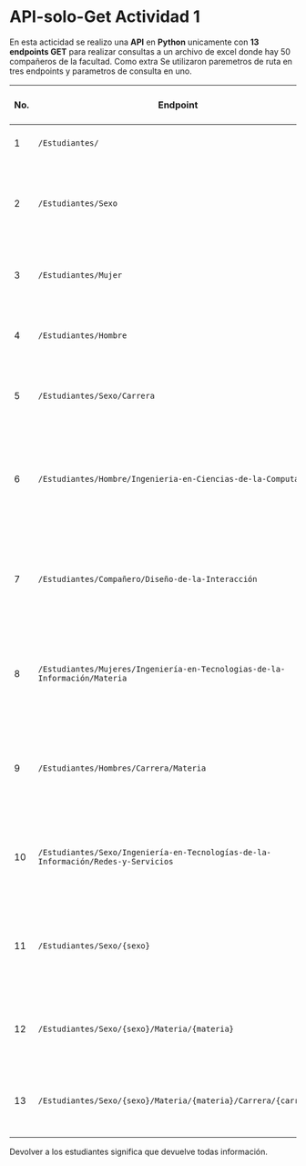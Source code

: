 # API-solo-Get Actividad 1

En esta acticidad se realizo una **API** en **Python** unicamente con **13 endpoints GET** para realizar consultas a un archivo de excel donde hay 50 compañeros de la facultad. Como extra Se utilizaron paremetros de ruta en tres endpoints y parametros de consulta en uno.

| No. | Endpoint                                                                          | Nivel | Parámetros de consulta | Parámetros de ruta           | Código de éxito | Código de error  | Descripción                                                                   |
| --- | --------------------------------------------------------------------------------- | ----- | ---------------------- | ---------------------------- | --------------- | ---------------- | ----------------------------------------------------------------------------- |
| 1   | `/Estudiantes/`                                                                   | 1     | —                      | —                            | 200             | —                | Devuelve a todos los estudiantes.                                               |
| 2   | `/Estudiantes/Sexo`                                                               | 2     | `count` (bool)         | —                            | 200             | —                | Devuelve los valores únicos o el conteo de registros de la columna `Sexo`.    |
| 3   | `/Estudiantes/Mujer`                                                              | 2     | —                      | —                            | 200             | —                | Devuelve a los estudiantes cuyo sexo es Mujer.                                      |
| 4   | `/Estudiantes/Hombre`                                                             | 2     | —                      | —                            | 200             | —                | Devuelve a los estudiantes cuyo sexo es Hombre.                                     |
| 5   | `/Estudiantes/Sexo/Carrera`                                                       | 3     | —                      | —                            | 200             | —                | Devuelve la cantidad de estudiantes por `Sexo` y `Carrera`.                      |
| 6   | `/Estudiantes/Hombre/Ingenieria-en-Ciencias-de-la-Computacion`                    | 3     | —                      | —                            | 200             | —                | Devuelve a los estudiantes Hombres en la carrera Ingeniería en Ciencias de la Computación.               |
| 7   | `/Estudiantes/Compañero/Diseño-de-la-Interacción`                                 | 3     | —                      | —                            | 200             | —                | Devuelve a los estudiantes con los que tome la materia "Diseño de la Interacción".        |
| 8   | `/Estudiantes/Mujeres/Ingeniería-en-Tecnologias-de-la-Información/Materia`        | 4     | —                      | —                            | 200             | —                | Devuelve una lista Materias cursadas por mujeres de Ingeniería en Tecnologías de la Información. |
| 9   | `/Estudiantes/Hombres/Carrera/Materia`                                            | 4     | —                      | —                            | 200             | —                | Devuelve una lista de materias Materias cursadas por hombres, sin importar la carrera.                       |
| 10  | `/Estudiantes/Sexo/Ingeniería-en-Tecnologías-de-la-Información/Redes-y-Servicios` | 4     | —                      | —                            | 200             | —                | Devuelve a los estudiantes de cualquier sexo en esa carrera y materia.                       |
| 11  | `/Estudiantes/Sexo/{sexo}`                                                        | 3     | —                      | `sexo`                       | 200             | 422 (validación) | Devuelve a los estudiantes filtrados por valor dinámico de sexo (`Hombre`, `Mujer`).                        |
| 12  | `/Estudiantes/Sexo/{sexo}/Materia/{materia}`                                      | 5     | —                      | `sexo`, `materia`            | 200             | 422 (validación) | Devuelve a los estudiantes filtrados por sexo y materia.                                     |
| 13  | `/Estudiantes/Sexo/{sexo}/Materia/{materia}/Carrera/{carrera}`                    | 7     | —                      | `sexo`, `materia`, `carrera` | 200             | 422 (validación) | Devuelve a los estudiantes filtrados por sexo, materia y carrera.                            |

Devolver a los estudiantes significa que devuelve todas información.

